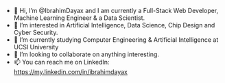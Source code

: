 - 👋 Hi, I’m @IbrahimDayax and I am currently a Full-Stack Web Developer, Machine Learning Engineer & a Data Scientist.
- 👀 I’m interested in Artificial Intelligence, Data Science, Chip Design and Cyber Security.
- 🌱 I’m currently studying Computer Engineering & Artificial Intelligence at UCSI University
- 💞️ I’m looking to collaborate on anything interesting.
- 📫 You can reach me on LinkedIn: https://my.linkedin.com/in/ibrahimdayax

<!---
IbrahimDayax/IbrahimDayax is a ✨ special ✨ repository because its `README.md` (this file) appears on your GitHub profile.
You can click the Preview link to take a look at your changes.
--->
